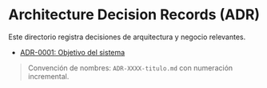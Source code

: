 # Architecture Decision Records (ADR)

Este directorio registra decisiones de arquitectura y negocio relevantes.

- [ADR-0001: Objetivo del sistema](ADR-0001-objetivo.md)

> Convención de nombres: `ADR-XXXX-titulo.md` con numeración incremental.

